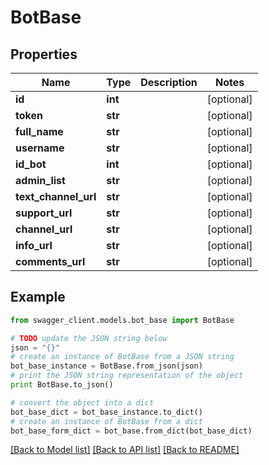 # BotBase


## Properties
Name | Type | Description | Notes
------------ | ------------- | ------------- | -------------
**id** | **int** |  | [optional] 
**token** | **str** |  | [optional] 
**full_name** | **str** |  | [optional] 
**username** | **str** |  | [optional] 
**id_bot** | **int** |  | [optional] 
**admin_list** | **str** |  | [optional] 
**text_channel_url** | **str** |  | [optional] 
**support_url** | **str** |  | [optional] 
**channel_url** | **str** |  | [optional] 
**info_url** | **str** |  | [optional] 
**comments_url** | **str** |  | [optional] 

## Example

```python
from swagger_client.models.bot_base import BotBase

# TODO update the JSON string below
json = "{}"
# create an instance of BotBase from a JSON string
bot_base_instance = BotBase.from_json(json)
# print the JSON string representation of the object
print BotBase.to_json()

# convert the object into a dict
bot_base_dict = bot_base_instance.to_dict()
# create an instance of BotBase from a dict
bot_base_form_dict = bot_base.from_dict(bot_base_dict)
```
[[Back to Model list]](../README.md#documentation-for-models) [[Back to API list]](../README.md#documentation-for-api-endpoints) [[Back to README]](../README.md)


